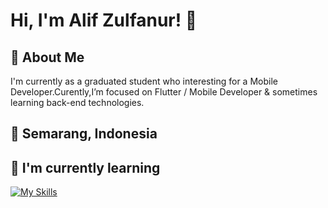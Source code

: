 
# Hi, I'm Alif Zulfanur! 👋


## 🚀 About Me
I'm currently as a graduated student who interesting for a Mobile Developer.Curently,I’m focused on Flutter / Mobile Developer & sometimes learning back-end technologies.


## 📍 Semarang, Indonesia


## 📖 I'm currently learning
[![My Skills](https://skillicons.dev/icons?i=dart,git,flutter,swift)](https://skillicons.dev)




